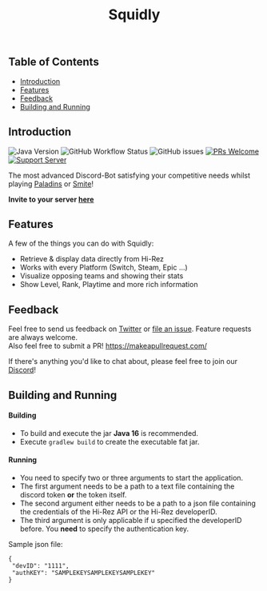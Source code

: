<h1 align="center"> Squidly </h1> <br>

## Table of Contents

- [Introduction](#introduction)
- [Features](#features)
- [Feedback](#feedback)
- [Building and Running](#Building-and-Running)

## Introduction

![Java Version](https://img.shields.io/badge/Java-16-important?style=flat-square&logo=java)
![GitHub Workflow Status](https://img.shields.io/github/workflow/status/dotspaceteam/Squidly/Java%20CI%20with%20Gradle?style=flat-square)
![GitHub issues](https://img.shields.io/github/issues/dotspaceteam/squidly?style=flat-square)
[![PRs Welcome](https://img.shields.io/badge/PRs-welcome-brightgreen.svg?style=flat-square)](http://makeapullrequest.com)
[![Support Server](https://img.shields.io/discord/678733739504697375.svg?color=7289da&label=dotSpace%20Dev&logo=discord&style=flat-square)](https://discord.gg/mFfDMAEFWE)

The most advanced Discord-Bot satisfying your competitive needs whilst playing [Paladins][pala] or [Smite][smite]!

**Invite to your server [here](https://dotspace.dev/squidly/invite)**

## Features

A few of the things you can do with Squidly:

* Retrieve & display data directly from Hi-Rez 
* Works with every Platform (Switch, Steam, Epic ...) 
* Visualize opposing teams and showing their stats
* Show Level, Rank, Playtime and more rich information

## Feedback

Feel free to send us feedback on [Twitter](https://twitter.com/dotspaceDev) or [file an issue](https://github.com/dotSpaceTeam/Squidly/issues/new).
Feature requests are always welcome. <br>
Also feel free to submit a PR! https://makeapullrequest.com/

If there's anything you'd like to chat about, please feel free to join our [Discord](https://discord.gg/mFfDMAEFWE)!

## Building and Running

#### Building
- To build and execute the jar **Java 16** is recommended.
- Execute ``gradlew build`` to create the executable fat jar.

#### Running
- You need to specify two or three arguments to start the application.
- The first argument needs to be a path to a text file containing the discord token **or** the token itself.
- The second argument either needs to be a path to a json file containing the credentials of the Hi-Rez API or the Hi-Rez developerID.
- The third argument is only applicable if u specified the developerID before. You **need** to specify the authentication key.

Sample json file:
```
{
 "devID": "1111",
 "authKEY": "SAMPLEKEYSAMPLEKEYSAMPLEKEY"
}
```


[pala]: <https://www.paladins.com/>

[smite]: <https://www.smitegame.com/>

[hirez]: <http://www.hirezstudios.com/>

